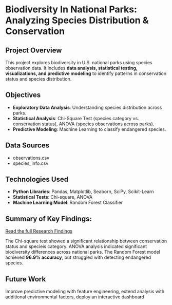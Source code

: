 # Biodiversity In National Parks: Analyzing Species Distribution & Conservation

## Project Overview
This project explores biodiversity in U.S. national parks using species observation data. It includes **data analysis, statistical testing, visualizations, and predictive modeling** to identify patterns in conservation status and species distribution.

## Objectives
- **Exploratory Data Analysis**: Understanding species distribution across parks.
- **Statistical Analysis**: Chi-Square Test (species category vs. conservation status), ANOVA (species observations across parks).
- **Predictive Modeling**: Machine Learning to classify endangered species.

## Data Sources
- observations.csv
- species_info.csv

## Technologies Used
- **Python Libraries**: Pandas, Matplotlib, Seaborn, SciPy, Scikit-Learn
- **Statistical Tests**: Chi-square, ANOVA
- **Machine Learning Model**: Random Forest Classifier

## Summary of Key Findings:

[Read the full Research Findings](Research_Findings.md)

The Chi-square test showed a significant relationship between conservation status and specieis category. ANOVA analysis indicated significant biodiversity differences across national parks. The Random Forest model achieved **96.9% accuracy**, but struggled with detecting endangered species.

## Future Work
Improve predictive modeling with feature engineering, extend analysis with additional environmental factors, deploy an interactive dashboard
